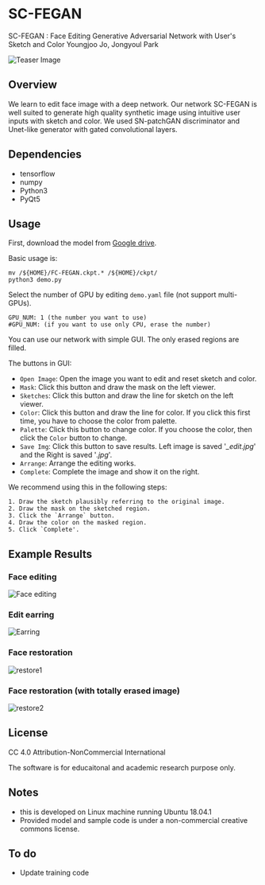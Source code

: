 # SC-FEGAN
SC-FEGAN : Face Editing Generative Adversarial Network with User's Sketch and Color
Youngjoo Jo, Jongyoul Park

![Teaser Image](imgs/teaser.jpg)

## Overview
We learn to edit face image with a deep network. Our network SC-FEGAN is well suited to generate high quality synthetic image using intuitive user inputs with sketch and color. We used SN-patchGAN discriminator and Unet-like generator with gated convolutional layers.

## Dependencies
- tensorflow
- numpy
- Python3
- PyQt5

## Usage
First, download the model from [Google drive](https://drive.google.com/open?id=1VPsYuIK_DY3Gw07LEjUhg2LwbEDlFpq1).

Basic usage is:
  ```
  mv /${HOME}/FC-FEGAN.ckpt.* /${HOME}/ckpt/
  python3 demo.py
  ```
  
Select the number of GPU by editing `demo.yaml` file (not support multi-GPUs).
  ```
  GPU_NUM: 1 (the number you want to use)
  #GPU_NUM: (if you want to use only CPU, erase the number)
  ```
  
You can use our network with simple GUI. The only erased regions are filled.

The buttons in GUI:

- `Open Image`: Open the image you want to edit and reset sketch and color.
- `Mask`: Click this button and draw the mask on the left viewer.
- `Sketches`: Click this button and draw the line for sketch on the left viewer.
- `Color`: Click this button and draw the line for color. If you click this first time, you have to choose the color from palette.
- `Palette`: Click this button to change color. If you choose the color, then click the `Color` button to change.
- `Save Img`: Click this button to save results. Left image is saved '*_edit.jpg*' and the Right is saved '*.jpg*'.
- `Arrange`: Arrange the editing works.
- `Complete`: Complete the image and show it on the right.

  
We recommend using this in the following steps:
  ```
  1. Draw the sketch plausibly referring to the original image.
  2. Draw the mask on the sketched region.
  3. Click the `Arrange` button.
  4. Draw the color on the masked region.
  5. Click `Complete'.
  ```  

## Example Results
### Face editing
![Face editing](imgs/face_edit.jpg)

### Edit earring
![Earring](imgs/earring.jpg)

### Face restoration
![restore1](imgs/restoration.jpg)

### Face restoration (with totally erased image)
![restore2](imgs/restoration2.jpg)

## License
CC 4.0 Attribution-NonCommercial International

The software is for educaitonal and academic research purpose only.

## Notes

- this is developed on Linux machine running Ubuntu 18.04.1
- Provided model and sample code is under a non-commercial creative commons license.

## To do
- Update training code
